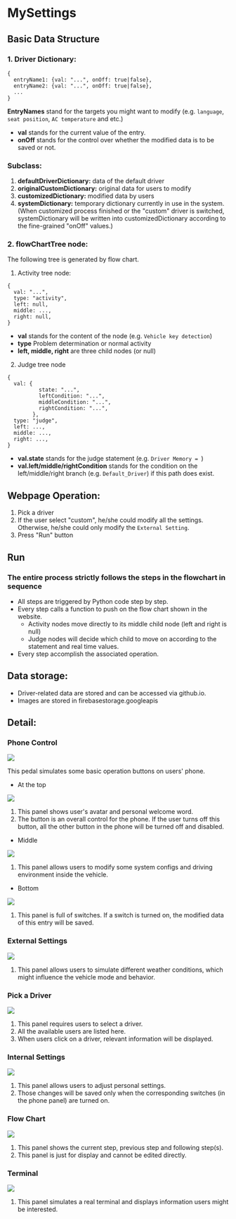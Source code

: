 # MySettings

## Basic Data Structure
### 1. Driver Dictionary:
```
{
  entryName1: {val: "...", onOff: true|false},
  entryName2: {val: "...", onOff: true|false},
  ...
}
```
**EntryNames** stand for the targets you might want to modify (e.g. `language`, `seat position`, `AC temperature` and etc.)
- **val** stands for the current value of the entry.
- **onOff** stands for the control over whether the modified data is to be saved or not.

### Subclass:
1. **defaultDriverDictionary:**
   data of the default driver
2. **originalCustomDictionary:**
   original data for users to modify
3. **customizedDictionary:**
   modified data by users
4. **systemDictionary:**
   temporary dictionary currently in use in the system. (When customized process finished or the "custom" driver is switched, systemDictionary will be written into customizedDictionary according to the fine-grained "onOff" values.)

### 2. flowChartTree node:
The following tree is generated by flow chart.
1. Activity tree node:
```
{
  val: "...",
  type: "activity",
  left: null,
  middle: ...,
  right: null,
}
```
- **val** stands for the content of the node (e.g. `Vehicle key detection`)
- **type** Problem determination or normal activity
- **left, middle, right** are three child nodes (or null)

2. Judge tree node
```
{
  val: {
          state: "...",
          leftCondition: "...",
          middleCondition: "...",
          rightCondition: "...",
        },
  type: "judge",
  left: ...,
  middle: ...,
  right: ...,
}
```

- **val.state** stands for the judge statement (e.g. `Driver Memory = `)
- **val.left/middle/rightCondition** stands for the condition on the left/middle/right branch (e.g. `Default_Driver`) if this path does exist.

## Webpage Operation:
1. Pick a driver
2. If the user select "custom", he/she could modify all the settings. Otherwise, he/she could only modify the `External Setting`.
3. Press "Run" button

## Run
### The entire process strictly follows the steps in the flowchart in sequence
- All steps are triggered by Python code step by step.
- Every step calls a function to push on the flow chart shown in the website.
  - Activity nodes move directly to its middle child node (left and right is null)
  - Judge nodes will decide which child to move on according to the statement and real time values.
- Every step accomplish the associated operation.

## Data storage:
- Driver-related data are stored and can be accessed via github.io.
- Images are stored in firebasestorage.googleapis

## Detail:
### Phone Control
<img src="https://github.com/XavierDai/MySettings/blob/main/img/settings.png"/>

This pedal simulates some basic operation buttons on users' phone.
- At the top
<img src="https://github.com/XavierDai/MySettings/blob/main/img/top.png"/>

  1. This panel shows user's avatar and personal welcome word.
  2. The button is an overall control for the phone. If the user turns off this button, all the other button in the phone will be turned off and disabled.

- Middle
<img src="https://github.com/XavierDai/MySettings/blob/main/img/middle2.png"/>

  1. This panel allows users to modify some system configs and driving environment inside the vehicle.

- Bottom
<img src="https://github.com/XavierDai/MySettings/blob/main/img/bottom.png"/>

  1. This panel is full of switches. If a switch is turned on, the modified data of this entry will be saved.

### External Settings
<img src="https://github.com/XavierDai/MySettings/blob/main/img/externalSettings.png"/>

  1. This panel allows users to simulate different weather conditions, which might influence the vehicle mode and behavior.

### Pick a Driver
<img src="https://github.com/XavierDai/MySettings/blob/main/img/pickDriver.png"/>
   
  1. This panel requires users to select a driver.
  2. All the available users are listed here.
  3. When users click on a driver, relevant information will be displayed.

### Internal Settings
<img src="https://github.com/XavierDai/MySettings/blob/main/img/internalSettings.png"/>

  1. This panel allows users to adjust personal settings.
  2. Those changes will be saved only when the corresponding switches (in the phone panel) are turned on.

### Flow Chart
<img src="https://github.com/XavierDai/MySettings/blob/main/img/flowChart.png"/>

  1. This panel shows the current step, previous step and following step(s).
  2. This panel is just for display and cannot be edited directly.

### Terminal
<img src="https://github.com/XavierDai/MySettings/blob/main/img/Terminal.png"/>

  1. This panel simulates a real terminal and displays information users might be interested.
